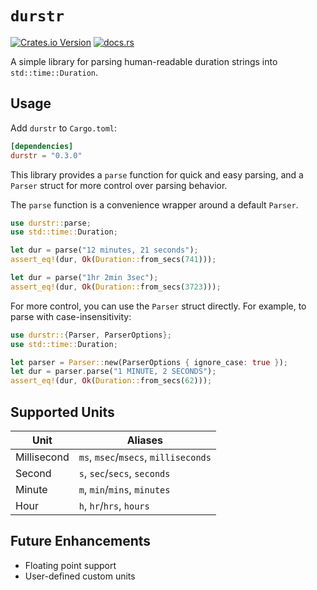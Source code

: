 # `durstr`

[<img alt="Crates.io Version" src="https://img.shields.io/crates/v/durstr?style=flat-square">](https://crates.io/crates/durstr)
[<img alt="docs.rs" src="https://img.shields.io/docsrs/durstr?style=flat-square">](https://docs.rs/durstr)

A simple library for parsing human-readable duration strings into `std::time::Duration`.

## Usage

Add `durstr` to `Cargo.toml`:

```toml
[dependencies]
durstr = "0.3.0"
```

This library provides a `parse` function for quick and easy parsing, and a `Parser` struct for more control over parsing behavior.

The `parse` function is a convenience wrapper around a default `Parser`.

```rust
use durstr::parse;
use std::time::Duration;

let dur = parse("12 minutes, 21 seconds");
assert_eq!(dur, Ok(Duration::from_secs(741)));

let dur = parse("1hr 2min 3sec");
assert_eq!(dur, Ok(Duration::from_secs(3723)));
```

For more control, you can use the `Parser` struct directly. For example, to parse with case-insensitivity:

```rust
use durstr::{Parser, ParserOptions};
use std::time::Duration;

let parser = Parser::new(ParserOptions { ignore_case: true });
let dur = parser.parse("1 MINUTE, 2 SECONDS");
assert_eq!(dur, Ok(Duration::from_secs(62)));
```

## Supported Units

| Unit        | Aliases                               |
|-------------|---------------------------------------|
| Millisecond | `ms`, `msec`/`msecs`, `milliseconds`  |
| Second      | `s`, `sec`/`secs`, `seconds`          |
| Minute      | `m`, `min`/`mins`, `minutes`          |
| Hour        | `h`, `hr`/`hrs`, `hours`              |

## Future Enhancements

-   Floating point support
-   User-defined custom units
